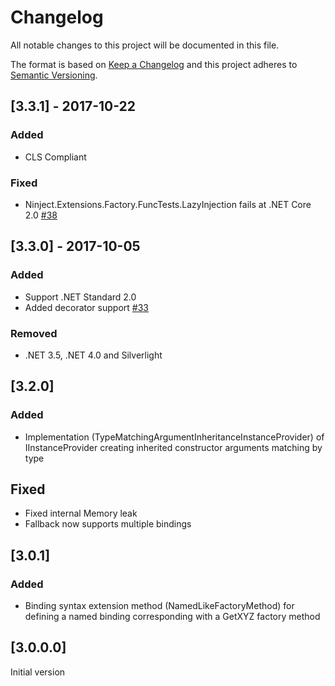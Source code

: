 # Changelog
All notable changes to this project will be documented in this file.

The format is based on [Keep a Changelog](http://keepachangelog.com/en/1.0.0/)
and this project adheres to [Semantic Versioning](http://semver.org/spec/v2.0.0.html).

## [3.3.1] - 2017-10-22

### Added
- CLS Compliant

### Fixed
- Ninject.Extensions.Factory.FuncTests.LazyInjection fails at .NET Core 2.0 [#38](https://github.com/ninject/Ninject.Extensions.Factory/issues/38)

## [3.3.0] - 2017-10-05

### Added
- Support .NET Standard 2.0
- Added decorator support [#33](https://github.com/ninject/Ninject.Extensions.Factory/pull/33)

### Removed
- .NET 3.5, .NET 4.0 and Silverlight

## [3.2.0]

### Added
- Implementation (TypeMatchingArgumentInheritanceInstanceProvider) of IInstanceProvider creating inherited constructor arguments matching by type

## Fixed
- Fixed internal Memory leak
- Fallback now supports multiple bindings

## [3.0.1]

### Added
- Binding syntax extension method (NamedLikeFactoryMethod) for defining a named binding corresponding with a GetXYZ factory method


## [3.0.0.0]

Initial version